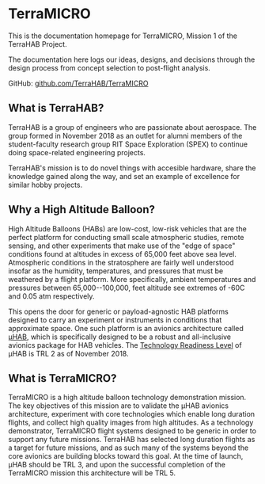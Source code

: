 # TerraMICRO

This is the documentation homepage for TerraMICRO, Mission 1 of the TerraHAB
Project.

The documentation here logs our ideas, designs, and decisions through the
design process from concept selection to post-flight analysis.

GitHub: [github.com/TerraHAB/TerraMICRO](https://github.com/TerraHAB/TerraMICRO)

## What is TerraHAB?

TerraHAB is a group of engineers who are passionate about aerospace. The
group formed in November 2018 as an outlet for alumni members of the
student-faculty research group RIT Space Exploration (SPEX) to continue
doing space-related engineering projects.

TerraHAB's mission is to do novel things with accesible hardware, share
the knowledge gained along the way, and set an example of excellence for
similar hobby projects.

## Why a High Altitude Balloon?

High Altitude Balloons (HABs) are low-cost, low-risk vehicles that are
the perfect platform for conducting small scale atmospheric studies,
remote sensing, and other experiments that make use of the "edge of
space" conditions found at altitudes in excess of 65,000 feet above sea
level. Atmospheric conditions in the stratosphere are fairly well
understood insofar as the humidity, temperatures, and pressures that
must be weathered by a flight platform. More specifically, ambient
temperatures and pressures between 65,000--100,000, feet altitude see
extremes of -60C and 0.05 atm respectively.

This opens the door for generic or payload-agnostic HAB platforms
designed to carry an experiment or instruments in conditions that
approximate space. One such platform is an avionics architecture called
[µHAB](https://github.com/RIT-Space-Exploration/µHAB), which is
specifically designed to be a robust and all-inclusive avionics package
for HAB vehicles. The [Technology Readiness
Level](https://esto.nasa.gov/technologists_trl.html) of µHAB is TRL 2 as
of November 2018.

## What is TerraMICRO?

TerraMICRO is a high altitude balloon technology demonstration mission.
The key objectives of this mission are to validate the µHAB avionics
architecture, experiment with core technologies which enable long
duration flights, and collect high quality images from high altitudes.
As a technology demonstrator, TerraMICRO flight systems designed to be
generic in order to support any future missions. TerraHAB has selected
long duration flights as a target for future missions, and as such many
of the systems beyond the core avionics are building blocks toward this
goal. At the time of launch, µHAB should be TRL 3, and upon the
successful completion of the TerraMICRO mission this architecture will
be TRL 5.
